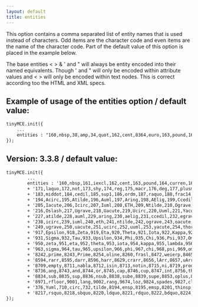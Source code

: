 ```yaml
---
layout: default
title: entities
---
```


This option contains a comma separated list of entity names that is used instead of characters. Odd items are the character code and even items are the name of the character code. Part of the default value of this option is placed in the example below.

The base entities < > & ' and " will always be entity encoded into their named equivalents. Though ' and " will only be encoded within attribute values and < > will only be encoded within text nodes. This is correct according too the HTML and XML specs.

## Example of usage of the entities option / default value:

```html
tinyMCE.init({
	...
	entities : "160,nbsp,38,amp,34,quot,162,cent,8364,euro,163,pound,165,yen,169,copy,174,reg,8482,trade,8240,permil,60,lt,62,gt,8804,le,8805,ge,176,deg,8722,minus"
});
```

## Version: 3.3.8 / default value:

```html
tinyMCE.init({
        ...
        entities : '160,nbsp,161,iexcl,162,cent,163,pound,164,curren,165,yen,166,brvbar,167,sect,168,uml,169,copy,170,ordf,'
        + '171,laquo,172,not,173,shy,174,reg,175,macr,176,deg,177,plusmn,178,sup2,179,sup3,180,acute,181,micro,182,para,'
        + '183,middot,184,cedil,185,sup1,186,ordm,187,raquo,188,frac14,189,frac12,190,frac34,191,iquest,192,Agrave,193,Aacute,'
        + '194,Acirc,195,Atilde,196,Auml,197,Aring,198,AElig,199,Ccedil,200,Egrave,201,Eacute,202,Ecirc,203,Euml,204,Igrave,'
        + '205,Iacute,206,Icirc,207,Iuml,208,ETH,209,Ntilde,210,Ograve,211,Oacute,212,Ocirc,213,Otilde,214,Ouml,215,times,'
        + '216,Oslash,217,Ugrave,218,Uacute,219,Ucirc,220,Uuml,221,Yacute,222,THORN,223,szlig,224,agrave,225,aacute,226,acirc,'
        + '227,atilde,228,auml,229,aring,230,aelig,231,ccedil,232,egrave,233,eacute,234,ecirc,235,euml,236,igrave,237,iacute,'
        + '238,icirc,239,iuml,240,eth,241,ntilde,242,ograve,243,oacute,244,ocirc,245,otilde,246,ouml,247,divide,248,oslash,'
        + '249,ugrave,250,uacute,251,ucirc,252,uuml,253,yacute,254,thorn,255,yuml,402,fnof,913,Alpha,914,Beta,915,Gamma,916,Delta,'
        + '917,Epsilon,918,Zeta,919,Eta,920,Theta,921,Iota,922,Kappa,923,Lambda,924,Mu,925,Nu,926,Xi,927,Omicron,928,Pi,929,Rho,'
        + '931,Sigma,932,Tau,933,Upsilon,934,Phi,935,Chi,936,Psi,937,Omega,945,alpha,946,beta,947,gamma,948,delta,949,epsilon,'
        + '950,zeta,951,eta,952,theta,953,iota,954,kappa,955,lambda,956,mu,957,nu,958,xi,959,omicron,960,pi,961,rho,962,sigmaf,'
        + '963,sigma,964,tau,965,upsilon,966,phi,967,chi,968,psi,969,omega,977,thetasym,978,upsih,982,piv,8226,bull,8230,hellip,'
        + '8242,prime,8243,Prime,8254,oline,8260,frasl,8472,weierp,8465,image,8476,real,8482,trade,8501,alefsym,8592,larr,8593,uarr,'
        + '8594,rarr,8595,darr,8596,harr,8629,crarr,8656,lArr,8657,uArr,8658,rArr,8659,dArr,8660,hArr,8704,forall,8706,part,8707,exist,'
        + '8709,empty,8711,nabla,8712,isin,8713,notin,8715,ni,8719,prod,8721,sum,8722,minus,8727,lowast,8730,radic,8733,prop,8734,infin,'
        + '8736,ang,8743,and,8744,or,8745,cap,8746,cup,8747,int,8756,there4,8764,sim,8773,cong,8776,asymp,8800,ne,8801,equiv,8804,le,8805,ge,'
        + '8834,sub,8835,sup,8836,nsub,8838,sube,8839,supe,8853,oplus,8855,otimes,8869,perp,8901,sdot,8968,lceil,8969,rceil,8970,lfloor,'
        + '8971,rfloor,9001,lang,9002,rang,9674,loz,9824,spades,9827,clubs,9829,hearts,9830,diams,338,OElig,339,oelig,352,Scaron,353,scaron,'
        + '376,Yuml,710,circ,732,tilde,8194,ensp,8195,emsp,8201,thinsp,8204,zwnj,8205,zwj,8206,lrm,8207,rlm,8211,ndash,8212,mdash,8216,lsquo,'
        + '8217,rsquo,8218,sbquo,8220,ldquo,8221,rdquo,8222,bdquo,8224,dagger,8225,Dagger,8240,permil,8249,lsaquo,8250,rsaquo,8364,euro'
});
```